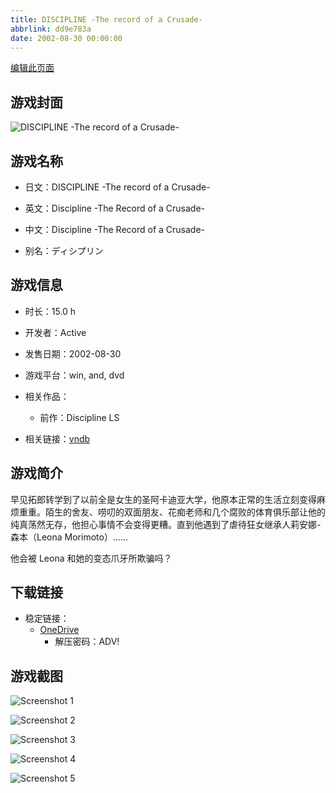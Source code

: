 ```yaml
---
title: DISCIPLINE -The record of a Crusade-
abbrlink: dd9e783a
date: 2002-08-30 00:00:00
---
```

[编辑此页面](https://github.com/ACG-3/ADV3-source/blob/main/source/_posts/games/DISCIPLINE%20-The%20record%20of%20a%20Crusade-.md)

## 游戏封面

![DISCIPLINE -The record of a Crusade-](https://pan.timero.xyz/d/onedrive/img_lib_001/DISCIPLINE%20-The%20record%20of%20a%20Crusade-_cover.avif)


## 游戏名称

- 日文：DISCIPLINE -The record of a Crusade-
- 英文：Discipline -The Record of a Crusade-
- 中文：Discipline -The Record of a Crusade-

- 别名：ディシプリン


## 游戏信息

- 时长：15.0 h
- 开发者：Active
- 发售日期：2002-08-30
- 游戏平台：win, and, dvd
- 相关作品：
   - 前作：Discipline LS

- 相关链接：[vndb](https://vndb.org/v114)


## 游戏简介

早见拓郎转学到了以前全是女生的圣阿卡迪亚大学，他原本正常的生活立刻变得麻烦重重。陌生的舍友、唠叨的双面朋友、花痴老师和几个腐败的体育俱乐部让他的纯真荡然无存，他担心事情不会变得更糟。直到他遇到了虐待狂女继承人莉安娜-森本（Leona Morimoto）......

他会被 Leona 和她的变态爪牙所欺骗吗？


## 下载链接

- 稳定链接：
    - [OneDrive](https://pan.timero.xyz/onedrive/adv_lib_001/DISCIPLINE%20-The%20record%20of%20a%20Crusade-)
        - 解压密码：ADV!



## 游戏截图


![Screenshot 1](https://pan.timero.xyz/d/onedrive/img_lib_001/DISCIPLINE%20-The%20record%20of%20a%20Crusade-_Screenshot_1.avif)

![Screenshot 2](https://pan.timero.xyz/d/onedrive/img_lib_001/DISCIPLINE%20-The%20record%20of%20a%20Crusade-_Screenshot_2.avif)

![Screenshot 3](https://pan.timero.xyz/d/onedrive/img_lib_001/DISCIPLINE%20-The%20record%20of%20a%20Crusade-_Screenshot_3.avif)

![Screenshot 4](https://pan.timero.xyz/d/onedrive/img_lib_001/DISCIPLINE%20-The%20record%20of%20a%20Crusade-_Screenshot_4.avif)

![Screenshot 5](https://pan.timero.xyz/d/onedrive/img_lib_001/DISCIPLINE%20-The%20record%20of%20a%20Crusade-_Screenshot_5.avif)

